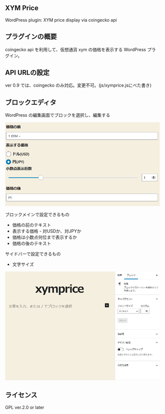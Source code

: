 ## XYM Price
WordPress plugin: XYM price display via coingecko api

## プラグインの概要
coingecko api を利用して、仮想通貨 xym の価格を表示する WordPress プラグイン。

## API URLの設定
ver 0.9 では、coingecko のみ対応。変更不可。(js/xymprice.jsにべた書き)

## ブロックエディタ
WordPress の編集画面でブロックを選択し、編集する

![編集画面](img/xymprice.png)

ブロックメインで設定できるもの

* 価格の前のテキスト
* 表示する価格 - 対USDか、対JPYか
* 価格は小数点何位まで表示するか
* 価格の後のテキスト

サイドバーで設定できるもの

* 文字サイズ

![編集画面の動画キャプチャ](img/xymprice.gif)

## ライセンス
GPL ver.2.0 or later
